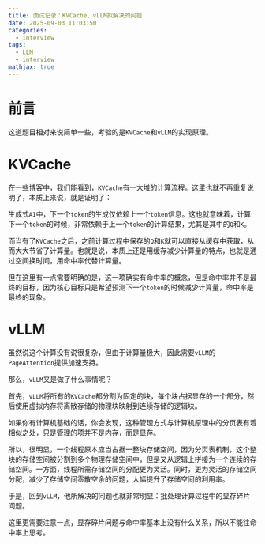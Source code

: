 ```yaml
---
title: 面试记录：KVCache、vLLM拟解决的问题
date: 2025-09-03 11:03:50
categories:
  - interview
tags:
  - LLM
  - interview
mathjax: true
---
```


# 前言

这道题目相对来说简单一些，考验的是`KVCache`和`vLLM`的实现原理。

<!-- more-->

# KVCache

在一些博客中，我们能看到，`KVCache`有一大堆的计算流程。这里也就不再重复说明了，本质上来说，就是证明了：

生成式`AI`中，下一个`token`的生成仅依赖上一个`token`信息。这也就意味着，计算下一个`token`的时候，非常依赖于上一个`token`的计算结果，尤其是其中的`Q`和`K`。

而当有了`KVCache`之后，之前计算过程中保存的`Q`和`K`就可以直接从缓存中获取，从而大大节省了计算量。也就是说，本质上还是用缓存减少计算量的特点，也就是通过空间换时间，用命中率代替计算量。

但在这里有一点需要明确的是，这一项确实有命中率的概念，但是命中率并不是最终的目标，因为核心目标只是希望预测下一个`token`的时候减少计算量，命中率是最终的现象。

# vLLM

虽然说这个计算没有说很复杂，但由于计算量极大，因此需要`vLLM`的`PageAttention`提供加速支持。

那么，`vLLM`又是做了什么事情呢？

首先，`vLLM`将所有的`KVCache`都分割为固定的块，每个块占据显存的一个部分，然后使用虚拟内存将离散存储的物理块映射到连续存储的逻辑块。

如果你有计算机基础的话，你会发现，这种管理方式与计算机原理中的分页表有着相似之处，只是管理的项并不是内存，而是显存。

所以，很明显，一个线程原本应当占据一整块存储空间，因为分页表机制，这个整块的存储空间被分割到多个物理存储空间中，但是又从逻辑上拼接为一个连续的存储空间。一方面，线程所需存储空间的分配更为灵活。同时，更为灵活的存储空间分配，减少了存储空间零散空余的问题，大幅提升了存储空间的利用率。

于是，回到`vLLM`，他所解决的问题也就非常明显：批处理计算过程中的显存碎片问题。

这里更需要注意一点，显存碎片问题与命中率基本上没有什么关系，所以不能往命中率上思考。